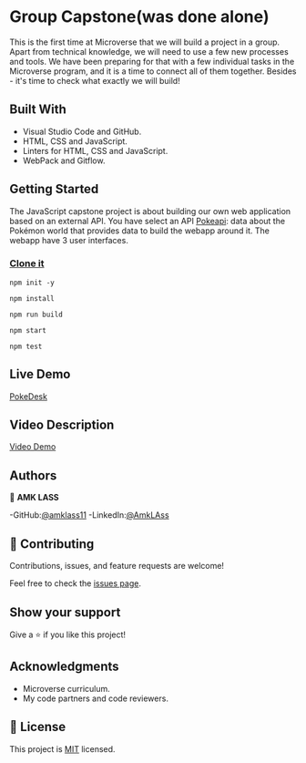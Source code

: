 # Group Capstone(was done alone)

This is the first time at Microverse that we will build a project in a group. Apart from technical knowledge, we will need to use a few new processes and tools. We have been preparing for that with a few individual tasks in the Microverse program, and it is a time to connect all of them together. Besides - it's time to check what exactly we will build!

## Built With

- Visual Studio Code and GitHub.
- HTML, CSS and JavaScript.
- Linters for HTML, CSS and JavaScript.
- WebPack and Gitflow.

## Getting Started

The JavaScript capstone project is about building our own web application based on an external API. You have select an API [Pokeapi](https://pokeapi.co/): data about the Pokémon world that provides data to build the webapp around it. The webapp have 3 user interfaces.

### [Clone it](https://github.com/amklass11/js-capstone.git)

```
npm init -y
```

```
npm install
```

```
npm run build
```

```
npm start
```
```
npm test
```

## Live Demo

[PokeDesk](https://antoniohincapie.github.io/js-capstone/)<br>

## Video Description

[Video Demo](https://drive.google.com/file/d/1x-tOVpQRB6o5LBb_sxD2jxnlPI7Eslhd/view?usp=sharing)

## Authors
👤 **AMK LASS**

-GitHub:[@amklass11](https://github.com/amklass11)
-LinkedIn:[@AmkLAss](https://www.linkedin.com/in/amk-lass-521565196/)


## 🤝 Contributing

Contributions, issues, and feature requests are welcome!

Feel free to check the [issues page](../../issues/).

## Show your support

Give a ⭐️ if you like this project!

## Acknowledgments

- Microverse curriculum.
- My code partners and code reviewers.

## 📝 License

This project is [MIT](./LICENSE) licensed.
